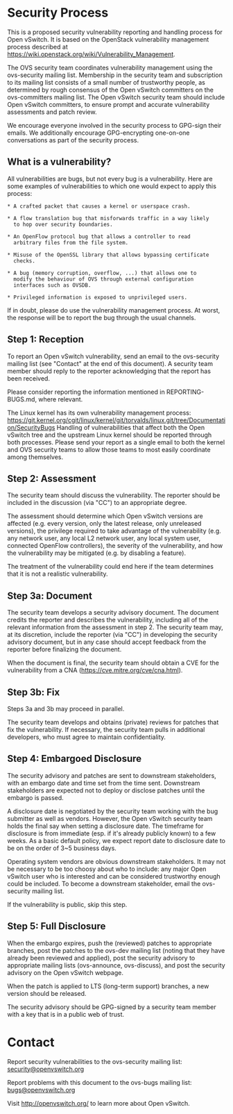 Security Process
================

This is a proposed security vulnerability reporting and handling
process for Open vSwitch.  It is based on the OpenStack vulnerability
management process described at
https://wiki.openstack.org/wiki/Vulnerability_Management.

The OVS security team coordinates vulnerability management using the
ovs-security mailing list.  Membership in the security team and
subscription to its mailing list consists of a small number of
trustworthy people, as determined by rough consensus of the Open
vSwitch committers on the ovs-committers mailing list.  The Open
vSwitch security team should include Open vSwitch committers, to
ensure prompt and accurate vulnerability assessments and patch review.

We encourage everyone involved in the security process to GPG-sign
their emails.  We additionally encourage GPG-encrypting one-on-one
conversations as part of the security process.


What is a vulnerability?
------------------------

All vulnerabilities are bugs, but not every bug is a vulnerability.
Here are some examples of vulnerabilities to which one would expect to
apply this process:

    * A crafted packet that causes a kernel or userspace crash.

    * A flow translation bug that misforwards traffic in a way likely
      to hop over security boundaries.

    * An OpenFlow protocol bug that allows a controller to read
      arbitrary files from the file system.

    * Misuse of the OpenSSL library that allows bypassing certificate
      checks.

    * A bug (memory corruption, overflow, ...) that allows one to
      modify the behaviour of OVS through external configuration
      interfaces such as OVSDB.

    * Privileged information is exposed to unprivileged users.

If in doubt, please do use the vulnerability management process.  At
worst, the response will be to report the bug through the usual
channels.


Step 1: Reception
-----------------

To report an Open vSwitch vulnerability, send an email to the
ovs-security mailing list (see "Contact" at the end of this document).
A security team member should reply to the reporter acknowledging that
the report has been received.

Please consider reporting the information mentioned in
REPORTING-BUGS.md, where relevant.

The Linux kernel has its own vulnerability management process:
https://git.kernel.org/cgit/linux/kernel/git/torvalds/linux.git/tree/Documentation/SecurityBugs
Handling of vulnerabilities that affect both the Open vSwitch tree and
the upstream Linux kernel should be reported through both processes.
Please send your report as a single email to both the kernel and OVS
security teams to allow those teams to most easily coordinate among
themselves.


Step 2: Assessment
------------------

The security team should discuss the vulnerability.  The reporter
should be included in the discussion (via "CC") to an appropriate
degree.

The assessment should determine which Open vSwitch versions are
affected (e.g. every version, only the latest release, only unreleased
versions), the privilege required to take advantage of the
vulnerability (e.g. any network user, any local L2 network user, any
local system user, connected OpenFlow controllers), the severity of
the vulnerability, and how the vulnerability may be mitigated (e.g. by
disabling a feature).

The treatment of the vulnerability could end here if the team
determines that it is not a realistic vulnerability.


Step 3a: Document
----------------

The security team develops a security advisory document.  The document
credits the reporter and describes the vulnerability, including all of
the relevant information from the assessment in step 2.  The security
team may, at its discretion, include the reporter (via "CC") in
developing the security advisory document, but in any case should
accept feedback from the reporter before finalizing the document.

When the document is final, the security team should obtain a CVE for
the vulnerability from a CNA (https://cve.mitre.org/cve/cna.html).


Step 3b: Fix
------------

Steps 3a and 3b may proceed in parallel.

The security team develops and obtains (private) reviews for patches
that fix the vulnerability.  If necessary, the security team pulls in
additional developers, who must agree to maintain confidentiality.


Step 4: Embargoed Disclosure
----------------------------

The security advisory and patches are sent to downstream stakeholders,
with an embargo date and time set from the time sent.  Downstream
stakeholders are expected not to deploy or disclose patches until
the embargo is passed.

A disclosure date is negotiated by the security team working with the
bug submitter as well as vendors.  However, the Open vSwitch security
team holds the final say when setting a disclosure date.  The timeframe
for disclosure is from immediate (esp. if it's already publicly known)
to a few weeks.  As a basic default policy, we expect report date to
disclosure date to be on the order of 3~5 business days.

Operating system vendors are obvious downstream stakeholders.  It may
not be necessary to be too choosy about who to include: any major Open
vSwitch user who is interested and can be considered trustworthy
enough could be included.  To become a downstream stakeholder, email
the ovs-security mailing list.

If the vulnerability is public, skip this step.


Step 5: Full Disclosure
-----------------------

When the embargo expires, push the (reviewed) patches to appropriate
branches, post the patches to the ovs-dev mailing list (noting that
they have already been reviewed and applied), post the security
advisory to appropriate mailing lists (ovs-announce, ovs-discuss), and
post the security advisory on the Open vSwitch webpage.

When the patch is applied to LTS (long-term support) branches, a new
version should be released.

The security advisory should be GPG-signed by a security team member
with a key that is in a public web of trust.


Contact 
=======

Report security vulnerabilities to the ovs-security mailing list:
security@openvswitch.org

Report problems with this document to the ovs-bugs mailing list:
bugs@openvswitch.org

Visit http://openvswitch.org/ to learn more about Open vSwitch.
